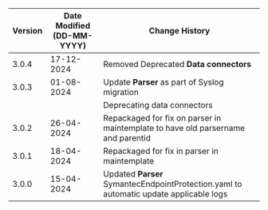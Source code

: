 | **Version** | **Date Modified (DD-MM-YYYY)** | **Change History**                          |
|-------------|--------------------------------|---------------------------------------------|
| 3.0.4       | 17-12-2024                     | Removed Deprecated **Data connectors**      | 
| 3.0.3       | 01-08-2024                     |Update **Parser** as part of Syslog migration                         |
|             |                                |Deprecating data connectors                                           |
| 3.0.2       | 26-04-2024                     | Repackaged for fix on parser in maintemplate to have old parsername and parentid                    |
| 3.0.1       | 18-04-2024                     | Repackaged for fix in parser in maintemplate |
| 3.0.0       | 15-04-2024                     | Updated **Parser** SymantecEndpointProtection.yaml to automatic update applicable logs |
